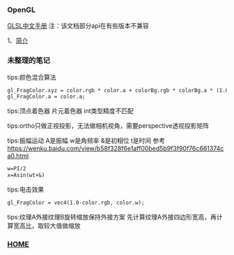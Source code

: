 ### OpenGL

[GLSL中文手册](https://blog.csdn.net/xhm01291212/article/details/79270836)
注：该文档部分api在有些版本不兼容

1、[简介](https://daixuenan.github.io/opengl/introduce)

### 未整理的笔记

tips:颜色混合算法
```markdown
gl_FragColor.xyz = color.rgb * color.a + colorBg.rgb * colorBg.a * (1.0 - color.a);
gl_FragColor.a = color.a;
```

tips:顶点着色器 片元着色器 int类型精度不匹配

tips:ortho只做正视投影，无法做相机视角，需要perspective透视投影矩阵

tips:振幅运动
A是振幅 w是角频率 &是初相位 t是时间
参考 https://wenku.baidu.com/view/b58f328f6e1aff00bed5b9f3f90f76c661374ca0.html
```markdown
w=PI/2
x=Asin(wt+&)
```

tips:电击效果
```markdown
gl_FragColor = vec4(1.0-color.rgb, color.w);
```

tips:纹理A外接纹理B旋转缩放保持外接方案
先计算纹理A外接四边形宽高，再计算宽高比，取较大值做缩放

### [HOME](https://daixuenan.github.io/)